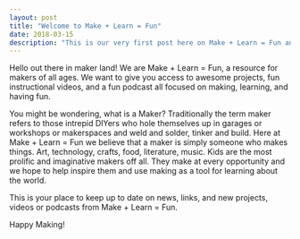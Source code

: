 ```yaml
---
layout: post
title: "Welcome to Make + Learn = Fun"
date: 2018-03-15
description: "This is our very first post here on Make + Learn = Fun and I want to introduce who we are."
---
```


Hello out there in maker land! We are <span class="title">Make + Learn = Fun</span>, a resource for makers of all ages. We want to give
you access to awesome projects, fun instructional videos, and a fun podcast all focused on making, learning, and having fun.

You might be wondering, what is a Maker? Traditionally the term maker refers to those intrepid DIYers who hole themselves up in garages or workshops or makerspaces and weld and solder, tinker and build. Here at <span class="title">Make + Learn = Fun</span> we believe that a maker is simply someone who makes things. Art, technology, crafts, food, literature, music. Kids are the most prolific and imaginative makers off all. They make at every opportunity and we hope to help inspire them and use making as a tool for learning about the world.

This is your place to keep up to date on news, links, and new projects, videos or podcasts from <span class="title">Make + Learn = Fun</span>.

Happy Making!
